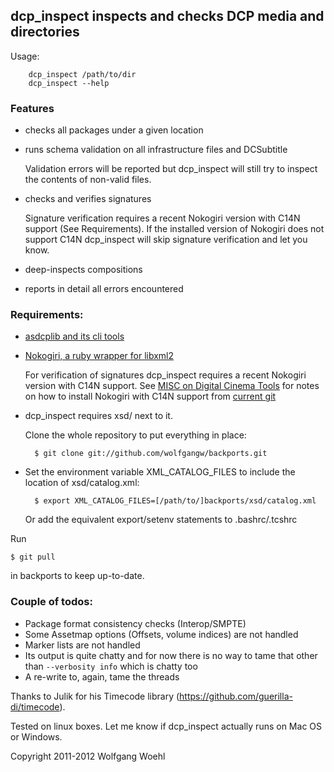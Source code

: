 ## dcp_inspect inspects and checks DCP media and directories

Usage:

        dcp_inspect /path/to/dir
        dcp_inspect --help

### Features

- checks all packages under a given location

- runs schema validation on all infrastructure files and DCSubtitle

    Validation errors will be reported but dcp_inspect will still try to inspect the contents of non-valid files.

- checks and verifies signatures

    Signature verification requires a recent Nokogiri version with C14N support (See Requirements). If the installed version of Nokogiri does not support C14N dcp_inspect will skip signature verification and let you know.

- deep-inspects compositions

- reports in detail all errors encountered

### Requirements:

- [asdcplib and its cli tools](http://www.cinecert.com/asdcplib/)

- [Nokogiri, a ruby wrapper for libxml2](http://nokogiri.org/tutorials/installing_nokogiri.html)

    For verification of signatures dcp_inspect requires a recent Nokogiri version with C14N support. See [MISC on Digital Cinema Tools](https://github.com/wolfgangw/digital_cinema_tools/wiki/MISC) for notes on how to install Nokogiri with C14N support from [current git](https://github.com/tenderlove/nokogiri)

- dcp_inspect requires xsd/ next to it.

    Clone the whole repository to put everything in place:

        $ git clone git://github.com/wolfgangw/backports.git

- Set the environment variable XML_CATALOG_FILES to include the location of xsd/catalog.xml:

        $ export XML_CATALOG_FILES=[/path/to/]backports/xsd/catalog.xml

    Or add the equivalent export/setenv statements to .bashrc/.tcshrc

Run

    $ git pull

in backports to keep up-to-date.

### Couple of todos:

- Package format consistency checks (Interop/SMPTE)
- Some Assetmap options (Offsets, volume indices) are not handled
- Marker lists are not handled
- Its output is quite chatty and for now there is no way to tame that other than `--verbosity info` which is chatty too
- A re-write to, again, tame the threads

Thanks to Julik for his Timecode library (https://github.com/guerilla-di/timecode).

Tested on linux boxes. Let me know if dcp_inspect actually runs on Mac OS or Windows.

Copyright 2011-2012 Wolfgang Woehl

